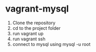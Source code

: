 # vagrant-mysql

1. Clone the repository
2. cd to the project folder
3. run vagrant up
4. run vagrant ssh
5. connect to mysql using  mysql -u root
